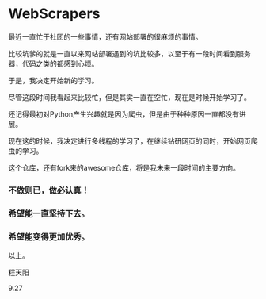 # WebScrapers
最近一直忙于社团的一些事情，还有网站部署的很麻烦的事情。

比较坑爹的就是一直以来网站部署遇到的坑比较多，以至于有一段时间看到服务器，代码之类的都感到心烦。

于是，我决定开始新的学习。

尽管这段时间我看起来比较忙，但是其实一直在空忙，现在是时候开始学习了。

还记得最初对Python产生兴趣就是因为爬虫，但是由于种种原因一直都没有进展。

现在这的时候，我决定进行多线程的学习了，在继续钻研网页的同时，开始网页爬虫的学习。

这个仓库，还有fork来的awesome仓库，将是我未来一段时间的主要方向。

### 不做则已，做必认真！
### 希望能一直坚持下去。
### 希望能变得更加优秀。

以上。

程天阳

9.27
